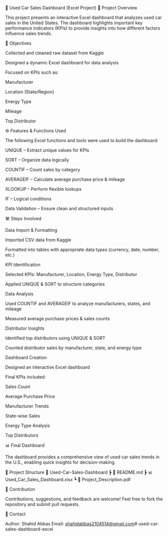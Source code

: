 🚗 Used Car Sales Dashboard (Excel Project)
📌 Project Overview

This project presents an interactive Excel dashboard that analyzes used car sales in the United States.
The dashboard highlights important key performance indicators (KPIs) to provide insights into how different factors influence sales trends.

🎯 Objectives

Collected and cleaned raw dataset from Kaggle

Designed a dynamic Excel dashboard for data analysis

Focused on KPIs such as:

Manufacturer

Location (State/Region)

Energy Type

Mileage

Top Distributor

⚙️ Features & Functions Used

The following Excel functions and tools were used to build the dashboard:

UNIQUE – Extract unique values for KPIs

SORT – Organize data logically

COUNTIF – Count sales by category

AVERAGEIF – Calculate average purchase price & mileage

XLOOKUP – Perform flexible lookups

IF – Logical conditions

Data Validation – Ensure clean and structured inputs

🛠️ Steps Involved

Data Import & Formatting

Imported CSV data from Kaggle

Formatted into tables with appropriate data types (currency, date, number, etc.)

KPI Identification

Selected KPIs: Manufacturer, Location, Energy Type, Distributor

Applied UNIQUE & SORT to structure categories

Data Analysis

Used COUNTIF and AVERAGEIF to analyze manufacturers, states, and mileage

Measured average purchase prices & sales counts

Distributor Insights

Identified top distributors using UNIQUE & SORT

Counted distributor sales by manufacturer, state, and energy type

Dashboard Creation

Designed an interactive Excel dashboard

Final KPIs included:

Sales Count

Average Purchase Price

Manufacturer Trends

State-wise Sales

Energy Type Analysis

Top Distributors

📊 Final Dashboard

The dashboard provides a comprehensive view of used car sales trends in the U.S., enabling quick insights for decision-making.

📂 Project Structure
📁 Used-Car-Sales-Dashboard
 ┣ 📄 README.md
 ┣ 📊 Used_Car_Sales_Dashboard.xlsx
 ┗ 📄 Project_Description.pdf

🤝 Contribution

Contributions, suggestions, and feedback are welcome!
Feel free to fork the repository and submit pull requests.

📧 Contact

Author: Shahid Abbas
Email: shahidabbas2104514@gmail.com# used-car-sales-dashboard-excel
